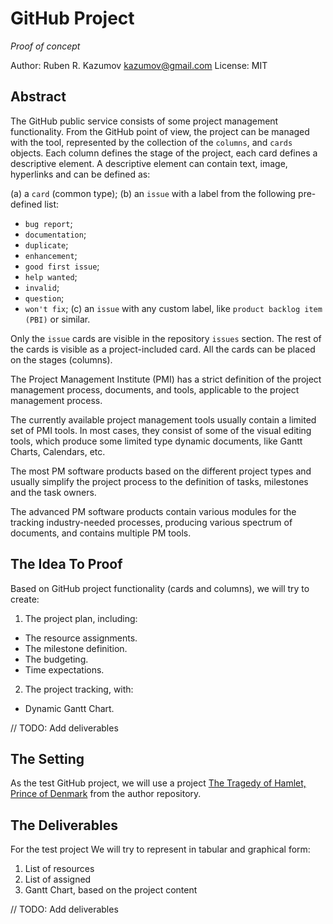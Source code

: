 # GitHub Project

_Proof of concept_

Author: Ruben R. Kazumov <kazumov@gmail.com>
License: MIT

## Abstract

The GitHub public service consists of some project management functionality. From the GitHub point of view, the project can be managed with the tool, represented by the collection of the `columns`, and `cards` objects. Each column defines the stage of the project, each card defines a descriptive element. A descriptive element can contain text, image, hyperlinks and can be defined as:

(a) a `card` (common type);
(b) an `issue` with a label from the following pre-defined list:
  - `bug report`;
  - `documentation`;
  - `duplicate`;
  - `enhancement`;
  - `good first issue`;
  - `help wanted`;
  - `invalid`;
  - `question`;
  - `won't fix`;
(c) an `issue` with any custom label, like `product backlog item (PBI)` or similar.

Only the `issue` cards are visible in the repository `issues` section. The rest of the cards is visible as a project-included card. All the cards can be placed on the stages (columns). 

The Project Management Institute (PMI) has a strict definition of the project management process, documents, and tools, applicable to the project management process.

The currently available project management tools usually contain a limited set of PMI tools. In most cases, they consist of some of the visual editing tools, which produce some limited type dynamic documents, like Gantt Charts, Calendars, etc. 

The most PM software products based on the different project types and usually simplify the project process to the definition of tasks, milestones and the task owners. 

The advanced PM software products contain various modules for the tracking industry-needed processes, producing various spectrum of documents, and contains multiple PM tools. 

## The Idea To Proof

Based on GitHub project functionality (cards and columns), we will try to create: 

1. The project plan, including:
  - The resource assignments.
  - The milestone definition.
  - The budgeting.
  - Time expectations.
2. The project tracking, with:
  - Dynamic Gantt Chart.

// TODO: Add deliverables

## The Setting

As the test GitHub project, we will use a project [The Tragedy of Hamlet, Prince of Denmark](https://github.com/kazumov/github-project/projects/1) from the author repository.

## The Deliverables

For the test project We will try to represent in tabular and graphical form:

1. List of resources
2. List of assigned 
3. Gantt Chart, based on the project content

// TODO: Add deliverables
